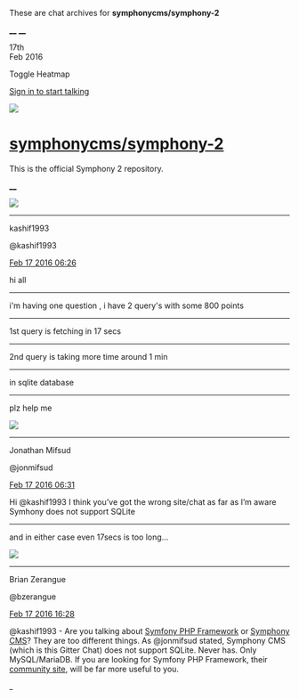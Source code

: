 These are chat archives for **symphonycms/symphony-2**

[__](/symphonycms/symphony-2/archives/2016/02/18)
[__](/symphonycms/symphony-2/archives/2016/02/16)

17th  
Feb 2016

Toggle Heatmap

[Sign in to start talking](/login?action=login&button=archive-login)

![](https://avatars-02.gitter.im/group/iv/3/57542c45c43b8c601977197e?s=48)

#  [symphonycms/symphony-2](/symphonycms/symphony-2)

This is the official Symphony 2 repository.

[ __ ](/orgs/symphonycms/rooms "More symphonycms rooms" )

![](https://avatars0.githubusercontent.com/u/17287478?v=3&s=30)

__ __

kashif1993

@kashif1993

[Feb 17 2016
06:26](https://gitter.im/symphonycms/symphony-2?at=56c412954ee9bd0f0edcf85e ""
)

hi all

__ __

i'm having one question , i have 2 query's with some 800 points

__ __

1st query is fetching in 17 secs

__ __

2nd query is taking more time around 1 min

__ __

in sqlite database

__ __

plz help me

![](https://avatars1.githubusercontent.com/u/859775?v=3&s=30)

__ __

Jonathan Mifsud

@jonmifsud

[Feb 17 2016
06:31](https://gitter.im/symphonycms/symphony-2?at=56c413d3a5bdce025f69c60b ""
)

Hi @kashif1993 I think you’ve got the wrong site/chat as far as I’m aware
Symhony does not support SQLite

__ __

and in either case even 17secs is too long…

![](https://avatars0.githubusercontent.com/u/27163?v=3&s=30)

__ __

Brian Zerangue

@bzerangue

[Feb 17 2016
16:28](https://gitter.im/symphonycms/symphony-2?at=56c49faf55deeec46861ece6 ""
)

@kashif1993 \- Are you talking about [Symfony PHP
Framework](https://symfony.com/) or [Symphony CMS](http://getsymphony.com)?
They are too different things. As @jonmifsud stated, Symphony CMS (which is
this Gitter Chat) does not support SQLite. Never has. Only MySQL/MariaDB. If
you are looking for Symfony PHP Framework, their [community
site](https://symfony.com/community), will be far more useful to you.

_

